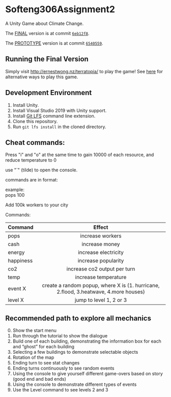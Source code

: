 # Softeng306Assignment2

A Unity Game about Climate Change.

The [FINAL](https://github.com/saddboys/Softeng306Assignment2/releases/tag/FINAL) version is at commit [`6eb12f8`](https://github.com/saddboys/Softeng306Assignment2/tree/6eb12f8d9e4a028beea7e8fc11f3b2093cd5c6b1).

The [PROTOTYPE](https://github.com/saddboys/Softeng306Assignment2/releases/tag/PROTOTYPE) version is at commit [`6540559`](https://github.com/saddboys/Softeng306Assignment2/tree/6540559ba1dfd242085a232972afadc403623bb7).

## Running the Final Version

Simply visit http://ernestwong.nz/terratopia/ to play the game!
See [here](https://github.com/saddboys/Softeng306Assignment2/releases/tag/FINAL) for alternative ways to play this game.

## Development Environment

1. Install Unity.
2. Install Visual Studio 2019 with Unity support.
3. Install [Git LFS](https://git-lfs.github.com/) command line extension.
4. Clone this repository.
5. Run `git lfs install` in the cloned directory.

## Cheat commands:

Press "i" and "o" at the same time to gain 10000 of each resource, and reduce temperature to 0

use "\`" (tilde) to open the console.

commands are in format:  
<command> <whole number>
  
example:  
pops 100

Add 100k workers to your city

Commands:  

| Command       | Effect        |
| ------------- |:-------------:|
| pops        | increase workers |
| cash        | increase money      |
| energy      | increase electricity      |
| happiness   | increase popularity      |
| co2         | increase co2 output per turn      |
| temp        | increase temperature      |
| event X        | create a random popup, where X is (1. hurricane, 2.flood, 3.heatwave, 4.more houses)      |
| level X       | jump to level 1, 2 or 3 |
  

## Recommended path to explore all mechanics

0. Show the start menu
1. Run through the tutorial to show the dialogue
2. Build one of each building, demonstrating the information box for each and “ghost” for each building
3. Selecting a few buildings to demonstrate selectable objects
4. Rotation of the map
5. Ending turn to see stat changes
6. Ending turns continuously to see random events
7. Using the console to give yourself different game-overs based on story (good end and bad ends)
8. Using the console to demonstrate different types of events
9. Use the Level command to see levels 2 and 3
